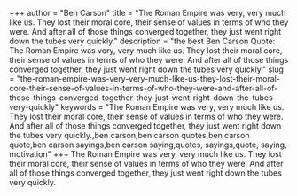 +++
author = "Ben Carson"
title = "The Roman Empire was very, very much like us. They lost their moral core, their sense of values in terms of who they were. And after all of those things converged together, they just went right down the tubes very quickly."
description = "the best Ben Carson Quote: The Roman Empire was very, very much like us. They lost their moral core, their sense of values in terms of who they were. And after all of those things converged together, they just went right down the tubes very quickly."
slug = "the-roman-empire-was-very-very-much-like-us-they-lost-their-moral-core-their-sense-of-values-in-terms-of-who-they-were-and-after-all-of-those-things-converged-together-they-just-went-right-down-the-tubes-very-quickly"
keywords = "The Roman Empire was very, very much like us. They lost their moral core, their sense of values in terms of who they were. And after all of those things converged together, they just went right down the tubes very quickly.,ben carson,ben carson quotes,ben carson quote,ben carson sayings,ben carson saying,quotes, sayings,quote, saying, motivation"
+++
The Roman Empire was very, very much like us. They lost their moral core, their sense of values in terms of who they were. And after all of those things converged together, they just went right down the tubes very quickly.
